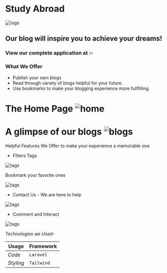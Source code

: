 # Study Abroad
![logo](https://i.ibb.co/5RXctw0/abdlogo.png)
## Our blog will inspire you to achieve your dreams!
### View our complete application at :- 

### What We Offer
* Publish your own blogs
* Read through variety of blogs helpful for your future.
* Use bookmarks to make your blogging experience more fullfilling.

The Home Page
![home](https://i.ibb.co/hZKGsBz/home.jpg)
======

A glimpse of our blogs
![blogs](https://i.ibb.co/RyxFRVb/blog.png)
======


Helpful Features We Offer to make your experience a memorable one
+ Filters
Tags

![tags](https://i.ibb.co/592qT3J/filJPG.jpg)

Bookmark your favorite ones

![tags](https://i.ibb.co/sjNt99X/bokomar.jpg)

+ Contact Us - We are here to help

![tags](https://i.ibb.co/3Fb4mnP/conta.jpg)

+ Comment and Interact 

![tags](https://i.ibb.co/T8s798N/comm.jpg)


*Technologies we Used-*

Usage | Framework 
--- | --- 
*Code* | `Laravel`
*Styling* | `Tailwind` 